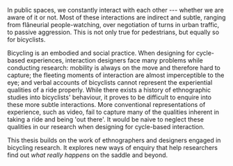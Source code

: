 In public spaces, we constantly interact with each other --- whether we are aware of it or not. Most of these interactions are indirect and subtle, ranging from flâneurial people-watching, over negotiation of turns in urban traffic, to passive aggression. This is not only true for pedestrians, but equally so for bicyclists.

Bicycling is an embodied and social practice. When designing for cycle-based experiences, interaction designers face many problems while conducting research: mobility is always on the move and therefore hard to capture; the fleeting moments of interaction are almost imperceptible to the eye; and verbal accounts of bicyclists cannot represent the experiential qualities of a ride properly.
While there exists a history of ethnographic studies into bicyclists' behaviour, it proves to be difficult to enquire into these more subtle interactions. More conventional representations of experience, such as video, fail to capture many of the qualities inherent in taking a ride and being 'out there'. It would be naive to neglect these qualities in our research when designing for cycle-based interaction.

This thesis builds on the work of ethnographers and designers engaged in bicycling research. It explores new ways of enquiry that help researchers find out *what really happens* on the saddle and beyond.
